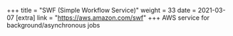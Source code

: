 +++
title = "SWF (Simple Workflow Service)"
weight = 33
date = 2021-03-07
[extra]
link = "https://aws.amazon.com/swf"
+++
AWS service for background/asynchronous jobs

